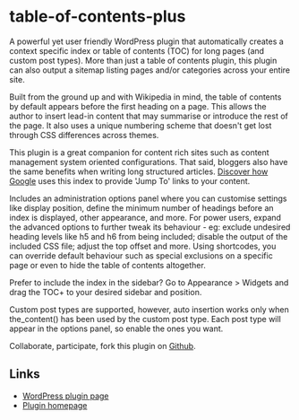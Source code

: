 # table-of-contents-plus
A powerful yet user friendly WordPress plugin that automatically creates a context specific index or table of contents (TOC) for long pages (and custom post types). More than just a table of contents plugin, this plugin can also output a sitemap listing pages and/or categories across your entire site.

Built from the ground up and with Wikipedia in mind, the table of contents by default appears before the first heading on a page. This allows the author to insert lead-in content that may summarise or introduce the rest of the page. It also uses a unique numbering scheme that doesn't get lost through CSS differences across themes.

This plugin is a great companion for content rich sites such as content management system oriented configurations. That said, bloggers also have the same benefits when writing long structured articles. [Discover how Google](http://dublue.com/2012/05/12/another-benefit-to-structure-your-web-pages/) uses this index to provide 'Jump To' links to your content.

Includes an administration options panel where you can customise settings like display position, define the minimum number of headings before an index is displayed, other appearance, and more. For power users, expand the advanced options to further tweak its behaviour - eg: exclude undesired heading levels like h5 and h6 from being included; disable the output of the included CSS file; adjust the top offset and more. Using shortcodes, you can override default behaviour such as special exclusions on a specific page or even to hide the table of contents altogether.

Prefer to include the index in the sidebar? Go to Appearance > Widgets and drag the TOC+ to your desired sidebar and position.

Custom post types are supported, however, auto insertion works only when the_content() has been used by the custom post type. Each post type will appear in the options panel, so enable the ones you want.

Collaborate, participate, fork this plugin on [Github](https://github.com/zedzedzed/table-of-contents-plus/).

## Links
* [WordPress plugin page](https://wordpress.org/plugins/table-of-contents-plus/)
* [Plugin homepage](http://dublue.com/plugins/toc/)
